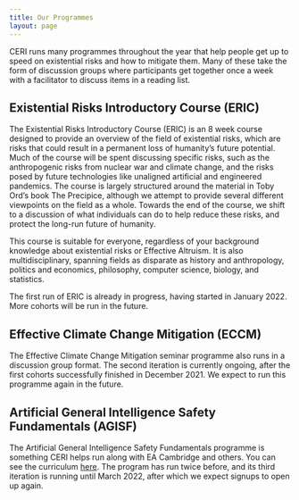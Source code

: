 ```yaml
---
title: Our Programmes
layout: page
---
```


CERI runs many programmes throughout the year that help people get up to speed on existential risks and how to mitigate them. Many of these take the form of discussion groups where participants get together once a week with a facilitator to discuss items in a reading list.

## Existential Risks Introductory Course (ERIC)
The Existential Risks Introductory Course (ERIC) is an 8 week course designed to provide an overview of the field of existential risks, which are risks that could result in a permanent loss of humanity’s future potential. Much of the course will be spent discussing specific risks, such as the anthropogenic risks from nuclear war and climate change, and the risks posed by future technologies like unaligned artificial and engineered pandemics. The course is largely structured around the material in Toby Ord’s book The Precipice, although we attempt to provide several different viewpoints on the field as a whole. Towards the end of the course, we shift to a discussion of what individuals can do to help reduce these risks, and protect the long-run future of humanity.

This course is suitable for everyone, regardless of your background knowledge about existential risks or Effective Altruism. It is also multidisciplinary, spanning fields as disparate as history and anthropology, politics and economics, philosophy, computer science, biology, and statistics.

The first run of ERIC is already in progress, having started in January 2022. More cohorts will be run in the future.


## Effective Climate Change Mitigation (ECCM)

The Effective Climate Change Mitigation seminar programme also runs in a discussion group format. The second iteration is currently ongoing, after the first cohorts successfully finished in December 2021. We expect to run this programme again in the future.


## Artificial General Intelligence Safety Fundamentals (AGISF)

The Artificial General Intelligence Safety Fundamentals programme is something CERI helps run along with EA Cambridge and others. You can see the curriculum [here](https://docs.google.com/document/d/1mTm_sT2YQx3mRXQD6J2xD2QJG1c3kHyvX8kQc_IQ0ns/edit#heading=h.dlm795ug69gc). The program has run twice before, and its third iteration is running until March 2022, after which we expect signups to open up again.
